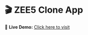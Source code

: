 # 🎬 ZEE5 Clone App



🚀 **Live Demo:** [Click here to visit](https://guruprasad1106.github.io/Zee5_Clone_React/)


